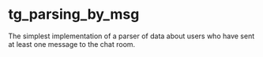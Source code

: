 # tg_parsing_by_msg
The simplest implementation of a parser of data about users who have sent at least one message to the chat room. 
